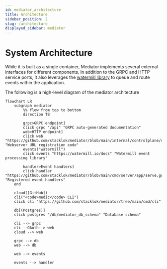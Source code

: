 ```yaml
---
id: mediator_architecture
title: Architecture
sidebar_position: 2
slug: /architecture
displayed_sidebar: mediator
---
```


# System Architecture

While it is built as a single container, Mediator implements several external
interfaces for different components. In addition to the GRPC and HTTP service
ports, it also leverages the [watermill library](https://watermill.io) to queue
and route events within the application.

The following is a high-level diagram of the mediator architecture

```mermaid
flowchart LR
    subgraph mediator
        %% flow from top to bottom
        direction TB

        grpc>GRPC endpoint]
        click grpc "/api" "GRPC auto-generated documentation"
        web>HTTP endpoint]
        click web "https://github.com/stacklok/mediator/blob/main/internal/controlplane/server.go#L210" "Webserver URL registration code"
        events("watermill")
        click events "https://watermill.io/docs" "Watermill event processing library"

        handler>Event handlers]
        click handler "https://github.com/stacklok/mediator/blob/main/cmd/server/app/serve.go#L69" "Registered event handlers"
    end

    cloud([GitHub])
    cli("<code>medic</code> CLI")
    click cli "https://github.com/stacklok/mediator/tree/main/cmd/cli"

    db[(Postgres)]
    click postgres "/db/mediator_db_schema" "Database schema"

    cli --> grpc
    cli --OAuth--> web
    cloud --> web

    grpc --> db
    web --> db

    web --> events

    events --> handler
```
